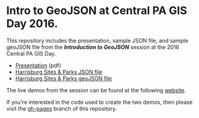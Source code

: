 # Intro to GeoJSON at Central PA GIS Day 2016.

This repository includes the presentation, sample JSON file, and sample geoJSON file from the **_Introduction to GeoJSON_** session at the 2016 Central PA GIS Day.

* [Presentation](https://github.com/pmacMaps/intro-geojson-gis-day-2016/raw/master/Intro-to-GeoJSON.pdf) (pdf)
* [Harrisburg Sites & Parks JSON file](https://raw.githubusercontent.com/pmacMaps/intro-geojson-gis-day-2016/master/midtownsites.json)
* [Harrisburg Sites & Parks geoJSON file](https://raw.githubusercontent.com/pmacMaps/intro-geojson-gis-day-2016/master/midtownSitesParks.geojson)

The live demos from the session can be found at the following [website](https://pmacmaps.github.io/intro-geojson-gis-day-2016/ "Live Demo").

If you're interested in the code used to create the two demos, then please visit the [gh-pages](https://github.com/pmacMaps/intro-geojson-gis-day-2016/tree/gh-pages "Github Pages Branch") branch of this repository.  
